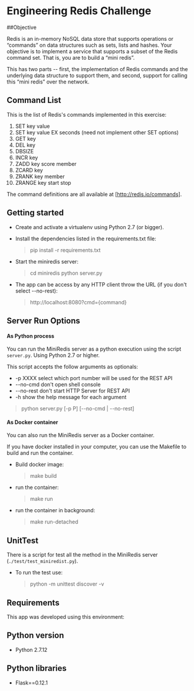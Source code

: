 Engineering Redis Challenge
==========================

##Objective

Redis is an in-memory NoSQL data store that supports operations or “commands” on data structures such as sets, lists and hashes. Your objective is to implement a service that supports a subset of the Redis command set. That is, you are to build a “mini redis”.

This has two parts -- first, the implementation of Redis commands and the underlying data structure to support them, and second, support for calling this “mini redis” over the network.


## Command List

This is the list of Redis's commands implemented in this exercise:

   1. SET key value
   2. SET key value EX seconds (need not implement other SET options)
   3. GET key
   4. DEL key
   5. DBSIZE
   6. INCR key
   7. ZADD key score member
   8. ZCARD key
   9. ZRANK key member
   10. ZRANGE key start stop

The command definitions are all available at [http://redis.io/commands].

## Getting started

- Create and activate a virtualenv using Python 2.7 (or bigger).

- Install the dependencies listed in the requirements.txt file:
    > pip install -r requirements.txt

- Start the miniredis server:
    > cd miniredis
    > python server.py
    
- The app can be access by any HTTP client throw the URL (if you don't select --no-rest):    
    > http://localhost:8080?cmd={command}
 
## Server Run Options

#### As Python process

You can run the MiniRedis server as a python execution using the script `server.py`. Using Python 2.7 or higher.

This script accepts the follow arguments as optionals: 

  - -p XXXX       select which port number will be used for the REST API
  - --no-cmd      don't open shell console
  - --no-rest     don't start HTTP Server for REST API
  - -h            show the help message for each argument

 
  > python server.py [-p P] [--no-cmd | --no-rest]

#### As Docker container

You can also run the MiniRedis server as a Docker container. 

If you have docker installed in your computer, you can use the Makefile to build and run the container.

- Build docker image:
    > make build
- run the container:
    > make run
- run the container in background:
    > make run-detached

## UnitTest

There is a script for test all the method in the MiniRedis server (`./test/test_miniredist.py`). 

- To run the test use:
  > python -m unittest discover -v

## Requirements

This app was developed using this environment: 

Python version
--------------
* Python 2.7.12

Python libraries
----------------

* Flask==0.12.1

